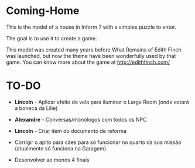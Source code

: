 # Coming-Home

This is the model of a house in Inform 7 with a simples puzzle to enter.

The goal is to use it to create a game.

This model was created many years before What Remains of Edith Finch was launched, 
  but now the theme have been wonderfully used by that game.
  You can know more about the game at http://edithfinch.com/

# TO-DO

- **Lincoln** - Aplicar efeito da vela para iluminar o Large Room (onde estará a boneca da Lilie)

- **Alexandre** - Conversas/monólogos com todos os NPC

- **Lincoln** - Criar item do documento de reforma 

- Corrigir o apito para cães para só funcionar no quarto da sua missão (atualmente só funciona na Garagem)

- Desenvolver ao menos 4 finais
